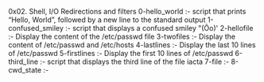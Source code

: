 0x02. Shell, I/O Redirections and filters
0-hello_world :- script that prints “Hello, World”, followed by a new line to the standard output
1-confused_smiley :- script that displays a confused smiley "(Ôo)'
2-hellofile :- Display the content of the /etc/passwd file
3-twofiles :- Display the content of /etc/passwd and /etc/hosts
4-lastlines :- Display the last 10 lines of /etc/passwd
5-firstlines :- Display the first 10 lines of /etc/passwd
6-third_line :- script that displays the third line of the file iacta
7-file :-
8-cwd_state :- 
